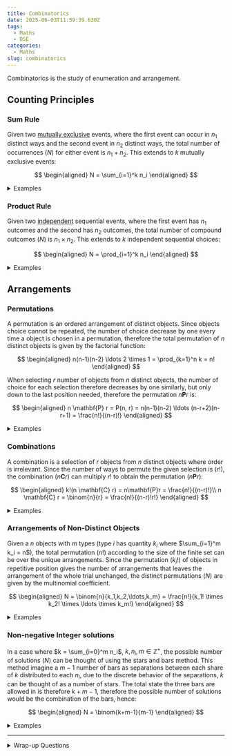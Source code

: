 ```yaml
---
title: Combinatorics
date: 2025-06-03T11:59:39.630Z
tags:
  - Maths
  - DSE
categories:
  - Maths
slug: combinatorics
---
```


Combinatorics is the study of enumeration and arrangement.

## Counting Principles

### Sum Rule

Given two [mutually exclusive](./probability.md#mutually-exclusive) events, where the first event can occur in $n_1$ distinct ways and the second event in $n_2$ distinct ways, the total number of occurrences ($N$) for either event is $n_1 + n_2$. This extends to $k$ mutually exclusive events:

$$
\begin{aligned}
  N = \sum_{i=1}^k n_i
\end{aligned}
$$

<details>
<summary>Examples</summary>
<p>
- There is $5$ theme parks and $2$ water parks in the area, the number choices to attending one of them only would be $5+2 = 7$
</p>
</details>

### Product Rule

Given two [independent](./probability.md#independent) sequential events, where the first event has $n_1$ outcomes and the second has $n_2$ outcomes, the total number of compound outcomes ($N$) is $n_1 \times n_2$. This extends to $k$ independent sequential choices:

$$
\begin{aligned}
  N = \prod_{i=1}^k n_i
\end{aligned}
$$

<details>
<summary>Examples</summary>
<p>
- 4-digit PIN with $10$ options per digit yields $10^4 = 10,000$ combinations
- A 16-input AND gate with binary inputs has $2^{16} = 65,536$ possible input
- Restaurant offers $3$ appetizers, $4$ entrees, $2$ desserts. There are $3\cdot 4 \cdot 2 = 24$ distinct meal combinations
</p>
</details>

## Arrangements

### Permutations

A permutation is an ordered arrangement of distinct objects. Since objects choice cannot be repeated, the number of choice decrease by one every time a object is chosen in a permutation, therefore the total permutation of $n$ distinct objects is given by the factorial function:

$$
\begin{aligned}
  n(n-1)(n-2) \ldots 2 \times 1 = \prod_{k=1}^n k = n!
\end{aligned}
$$

When selecting $r$ number of objects from $n$ distinct objects, the number of choice for each selection therefore decreases by one similarly, but only down to the last position needed, therefore the permutation $n \mathbf{P} r$ is:

$$
\begin{aligned}
  n \mathbf{P} r = P(n, r) = n(n-1)(n-2) \ldots (n-r+2)(n-r+1) = \frac{n!}{(n-r)!}
\end{aligned}
$$

<details>
<summary>Examples</summary>
<p>
- Number of ways you can put $5$ people in a queue from a class of $30$ people, $30 \mathbf{P} 5 = 17 100 720$
- $15$ runners distributed across gold/silver/bronze positions: $P(15,3) = 15 \times 14 \times 13 = 2,730$ arrangements
- 7 teams assigned to 7 distinct time slots: $P(7,7) = 5,040$ distinct schedules
</p>
</details>

### Combinations

A combination is a selection of $r$ objects from $n$ distinct objects where order is irrelevant. Since the number of ways to permute the given selection is ($r!$), the combination ($n \mathbf{C} r$) can multiply $r!$ to obtain the permutation ($n \mathbf{P} r$):

$$
\begin{aligned}
  k!(n \mathbf{C} r) = n\mathbf{P}r = \frac{n!}{(n-r)!}\\
  n \mathbf{C} r = \binom{n}{r} = \frac{n!}{(n-r)!r!}
\end{aligned}
$$

<details>
<summary>Examples</summary>
<p>
- Number of ways you can put $5$ people in a group from a class of $30$ people, $30 \mathbf{C} 5 = 142506$
- 5 members chosen from 20 candidates: $\binom{20}{5} = 15,504$
</p>
</details>

### Arrangements of Non-Distinct Objects

Given a $n$ objects with $m$ types (type $i$ has quantity $k_i$ where $\sum_{i=1}^m k_i = n$), the total permutation ($n!$) according to the size of the finite set can be over the unique arrangements. Since the permutation ($k_i!$) of objects in repetitive position gives the number of arrangements that leaves the arrangement of the whole trial unchanged, the distinct permutations ($N$) are given by the multinomial coefficient.

$$
\begin{aligned}
  N = \binom{n}{k_1,k_2,\ldots,k_m} = \frac{n!}{k_1! \times k_2! \times \ldots \times k_m!}
\end{aligned}
$$

<details>
<summary>Examples</summary>
<p>
- Arranging "TRIGGER" (7 letters: T,R,I,G,G,E,R):  
  $n=7$, $k_G=2$, $k_R=2$, others unique $\implies N = \frac{7!}{2! \cdot 2!} = 1260$ distinct sequences.
</p>
</details>

### Non-negative Integer solutions

In a case where $k = \sum_{i=0}^m n_i$, $k, n_i, m \in \mathbb{Z^+}$, the possible number of solutions ($N$) can be thought of using the stars and bars method. This method imagine a $m-1$ number of bars as separations between each share of $k$ distributed to each $n_i$, due to the discrete behavior of the separations, $k$ can be thought of as a number of stars. The total state the three bars are allowed in is therefore $k+m-1$, therefore the possible number of solutions would be the combination of the bars, hence:

$$
\begin{aligned}
  N = \binom{k+m-1}{m-1}
\end{aligned}
$$

<details>
<summary>Examples</summary>
<p>
- $a+b+c+d = 10$
  - There are $10$ stars : $\{**********\}$, $3$ bars to separate $\{|||\}$
  - One possible state would be : $\{|*****|***|**\}$, equal to $a=0, b=5, c=3, d=2$
  - $N = \binom{k+m-1}{m-1} = \binom{10+4-1}{4-1} = 286$
</p>
</details>

---

<details>
<summary>Wrap-up Questions</summary>
<p>

1. **Question:** How many 8-character passwords exist if they must contain at least one uppercase letter, one lowercase letter, one digit, and one symbol (from 10 symbols), with no repeated characters?
   <details>
   <summary>Answer</summary>
   <p>
   - Total permutations of 8 distinct characters from 62 options (26 uppercase, 26 lowercase, 10 digits, 10 symbols): $P(62,8)$.  
   - Subtract invalid cases using inclusion-exclusion:  
     $$
     \begin{aligned}
           P(62,8) - \binom{4}{1}P(52,8) + \binom{4}{2}P(42,8) - \binom{4}{3}P(32,8) + \binom{4}{4}P(22,8)
     \end{aligned}
     $$

   </p>
   </details>

2. **Question:** You have 10 books: 4 distinct mathematics books, 3 identical physics books, and 2 identical chemistry books. How many distinct ways can they be arranged on a shelf?
   <details>
   <summary>Answer</summary>
   <p>
   - Account for identical books: $\frac{10!}{3! \cdot 2!}$.  
   </p>
   </details>

3. **Question:** From 10 people, select a committee of 5 with roles: president, vice-president, and 3 indistinct members. How many ways can this be done?
   <details>
   <summary>Answer</summary>
   <p>
   - Choose president and vice-president (ordered): $\binom{10}{2} \cdot 2!$.  
   - Choose 3 indistinct members from remaining: $\binom{8}{3}$.  
   - Total: $\binom{10}{2} \cdot 2! \cdot \binom{8}{3}$.  
   </p>
   </details>

4. **Question:** 6 people queue for a bus, but 2 refuse to stand next to each other. How many valid permutations exist?
   <details>
   <summary>Answer</summary>
   <p>
   - Total permutations: $6!$.  
   - Subtract permutations where the two are adjacent: $2 \cdot 5!$.  
   - Valid: $6! - 2 \cdot 5! = 480$.  
   </p>
   </details>

5. **Question:** An exam has $3$ sections with $5$ questions each. How many ways can you choose $6$ questions if you must pick $\lq 1$ from each section?
   <details>
   <summary>Answer</summary>
   <p>
   - Use inclusion-exclusion:  
     $$
     \binom{15}{6} - \binom{3}{1}\binom{10}{6} + \binom{3}{2}\binom{5}{6} - \binom{3}{3}\binom{0}{6}
     $$
     (Note: $\binom{5}{6} = 0$, $\binom{0}{6} = 0$).  
   </p></details>

6. **Question:** Divide 10 students into two groups of 5, but Alice and Bob cannot be in the same group. How many unique arrangements can be made?
   <details>
   <summary>Answer</summary>
   <p>
   - Total ways to partition into unlabeled groups: $\frac{1}{2}\binom{10}{5}$.  
   - Subtract cases where Alice and Bob are together: $\frac{1}{2} \left[ \binom{10}{5} - \binom{8}{3} \right]$ (since $\binom{8}{3}$ fixes them together).  
   </p></details>

7. **Question:** How many 4-letter words can be formed from "MISSISSIPPI" with no repeated letters?
   <details>
   <summary>Answer</summary>
   <p>
   - Only 4 distinct letters (M,I,S,P) in the multiset. Impossible to form words with no repeats: $0$.  
   </p>
   </details>

8. **Question:** A pizza place offers 10 distinct toppings (6 meat, 4 vegetable). How many pizzas can be made with 3-5 toppings, including at least one meat and one vegetable?
   <details>
   <summary>Answer</summary>
   <p>
   - For $k$ toppings ($k = 3,4,5$): $\binom{10}{k} - \binom{6}{k} - \binom{4}{k}$ (exclude all-meat/all-vegetable).  
   - Sum: $\left[\binom{10}{3}{-}\binom{6}{3}{-}\binom{4}{3}\right] {+} \left[\binom{10}{4}{-}\binom{6}{4}{-}\binom{4}{4}\right] {+} \left[\binom{10}{5}{-}\binom{6}{5}{-}\binom{4}{5}\right] = 96{+}194{+}246 = 536$.  
   </p>
   </details>

9. **Question:** A student must choose 4 courses from 7 morning and 5 afternoon offerings, with $\lq$1 morning and $\lq$2 afternoon courses. How many ways?
   <details>
   <summary>Answer</summary>
   <p>
   - Cases: (1 morning, 3 afternoon) or (2 morning, 2 afternoon).  
   - $\binom{7}{1}\binom{5}{3} + \binom{7}{2}\binom{5}{2} = 7 \cdot 10 + 21 \cdot 10 = 280$.  
   </p>
   </details>

10. **Question:** A license plate has 3 distinct letters (A-Z) followed by 3 distinct digits (0-9). How many plates exist if the number formed by the digits is even?
    <details>
    <summary>Answer</summary>
    <p>
    - Letters: $P(26,3)$.  
    - Digits: Choose last digit (even: 0,2,4,6,8; 5 options), then arrange first two from remaining 9 digits: $5 \cdot P(9,2)$.  
    - Total: $P(26,3) \cdot 5 \cdot 9 \cdot 8 = 5,616,000$.  
    </p>
    </details>

11. **Question:** A bag has 6 identical red, 4 identical blue, and 5 identical green marbles. How many distinct ways can you draw 4 marbles?
    <details>
    <summary>Answer</summary>
    <p>
    - Nonnegative integer solutions to $R + B + G = 4$: $\binom{4+3-1}{4} = \binom{6}{4} = 15$.  
    </p>
    </details>

12. **Question:** How many 5-card poker hands contain at least one card from each suit?
    <details>
    <summary>Answer</summary>
    <p>
    - Choose suit with two cards: $\binom{4}{1}$.  
    - Choose 2 cards from that suit: $\binom{13}{2}$.  
    - Choose 1 card from each other suit: $\binom{13}{1}^3$.  
    - Total: $\binom{4}{1} \binom{13}{2} \binom{13}{1}^3 = 4 \cdot 78 \cdot 13^3$.  
    </p>
    </details>

13. **Question:** Arrange 5 distinct math and 4 distinct history books on a shelf such that no two math books are adjacent.
    <details>
    <summary>Answer</summary>
    <p>
    - Arrange history books (creates 5 gaps): $4!$.  
    - Place math books in gaps (one per gap): $5!$.  
    - Total: $4! \cdot 5! = 24 \cdot 120 = 2,880$.  
    </p>
    </details>

14. **Question:** How many positive integers $<1000$ have digits summing to $10$?
    <details>
    <summary>Answer</summary>
    <p>
    - Represent numbers as 3-digit strings (allow leading zeros).  
    - Nonnegative solutions to $a+b+c=10$ with $0 \leq a,b,c \leq 9$: $\binom{12}{10} - \binom{3}{1} = 66 - 3 = 63$ (subtract cases where a digit $\lq$10).  
    </p>
    </details>

15. **Question:** A family (parents, two children) and 3 friends are seated in a row. Parents must sit together, and children must be separated by at least one adult. How many arrangements?
    <details>
    <summary>Answer</summary>
    <p>
    - Treat parents as a block: $2!$ internal arrangements.  
    - Total with parents together: $2! \cdot 6! = 1,440$.  
    - Subtract cases where children are adjacent (treat as a block): $2! \cdot 2! \cdot 5! = 480$.  
    - Valid: $1,440 - 480 = 960$.  
    </p>
    </details>

16. **Question:** Assign 10 distinct gifts to 3 distinct children such that each gets $\lq$2 gifts.
    <details>
    <summary>Answer</summary>
    <p>
    - Total assignments: $3^{10}$.  
    - Subtract cases where a child gets $<2$ gifts (inclusion-exclusion):  
      $$
      3^{10} - \binom{3}{1}\left[\binom{10}{0}2^{10} + \binom{10}{1}2^9\right] + \binom{3}{2}\left[1 + 2\binom{10}{1} + \binom{10}{2}2!\right] = 59,049 - 18,099 = 40,950.
      $$
    </p>
    </details>

17. **Question:** Pair 5 men and 5 women for a dance. Two men (A,B) refuse to dance with a particular woman (X). How many valid pairings?
    <details>
    <summary>Answer</summary>
    <p>
    - Total pairings: $5!$.  
    - Subtract pairings where A or B is paired with X: $5! - 2 \cdot 4! = 120 - 48 = 72$.  
    </p>
    </details>

18. **Question:** How many distinct 4-digit numbers can be formed from {1,2,3,4,5,6} with each digit used $\lq2$ times?
    <details>
    <summary>Answer</summary>
    <p>
    - Case 1 (all distinct): $\binom{6}{4}4! = 360$.  
    - Case 2 (one digit twice, two once): $\binom{6}{1}\binom{5}{2} \frac{4!}{2!} = 720$.  
    - Case 3 (two digits twice): $\binom{6}{2} \frac{4!}{2!2!} = 90$.  
    - Total: $360 + 720 + 90 = 1,170$.  
    </p>
    </details>

19. **Question:** A coin is flipped 10 times. How many outcomes have between 3 and 5 heads (inclusive)?
    <details>
    <summary>Answer</summary>
    <p>
    - Sum: $\binom{10}{3} + \binom{10}{4} + \binom{10}{5} = 120 + 210 + 252 = 582$.  
    </p>
    </details>

20. **Question:** A bakery has 8 types of donuts. How many ways to buy a dozen (12) if you must buy $\lq 1$ of each type?
    <details>
    <summary>Answer</summary>
    <p>
    - First take one of each type. Distribute remaining 4 donuts freely: $\binom{4+8-1}{4} = \binom{11}{4} = 330$.  
    </p>
    </details>

</p>
</details>
